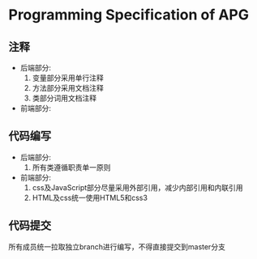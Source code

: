 # Programming Specification of APG
## 注释
* 后端部分: 
    1. 变量部分采用单行注释
    2. 方法部分采用文档注释
    3. 类部分词用文档注释
* 前端部分:

## 代码编写
* 后端部分:
    1. 所有类遵循职责单一原则
* 前端部分: 
    1. css及JavaScript部分尽量采用外部引用，减少内部引用和内联引用
    2. HTML及css统一使用HTML5和css3
## 代码提交
所有成员统一拉取独立branch进行编写，不得直接提交到master分支